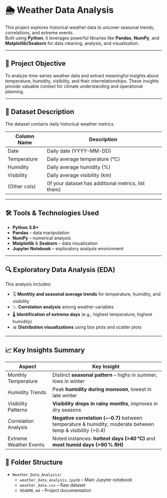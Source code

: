 # 🌦️ Weather Data Analysis

This project explores historical weather data to uncover seasonal trends, correlations, and extreme events.  
Built using **Python**, it leverages powerful libraries like **Pandas**, **NumPy**, and **Matplotlib/Seaborn** for data cleaning, analysis, and visualization.

---

## 📌 Project Objective

To analyze time-series weather data and extract meaningful insights about temperature, humidity, visibility, and their interrelationships. These insights provide valuable context for climate understanding and operational planning.

---

## 🧾 Dataset Description

The dataset contains daily historical weather metrics.

| Column Name   | Description                                           |
|---------------|-------------------------------------------------------|
| Date          | Daily date (YYYY-MM-DD)                              |
| Temperature   | Daily average temperature (°C)                       |
| Humidity      | Daily average humidity (%)                           |
| Visibility    | Daily average visibility (km)                        |
| (Other cols)  | (If your dataset has additional metrics, list them)  |

---

## 🛠️ Tools & Technologies Used

- **Python 3.8+**
- **Pandas** – data manipulation
- **NumPy** – numerical analysis
- **Matplotlib** & **Seaborn** – data visualization
- **Jupyter Notebook** – exploratory analysis environment

---

## 🔍 Exploratory Data Analysis (EDA)

This analysis includes:

- 🗓️ **Monthly and seasonal average trends** for temperature, humidity, and visibility  
- 📉 **Correlation analysis** among weather variables  
- 🌡️ **Identification of extreme days** (e.g., highest temperature, highest humidity)  
- 📊 **Distribution visualizations** using box plots and scatter plots

---

## 📈 Key Insights Summary

| **Aspect**                | **Key Insight**                                                                 |
|---------------------------|----------------------------------------------------------------------------------|
| Monthly Temperature       | Distinct **seasonal pattern** – highs in summer, lows in winter                |
| Humidity Trends           | Peak **humidity during monsoon**, lowest in late winter                         |
| Visibility Patterns       | **Visibility drops in rainy months**, improves in dry seasons                   |
| Correlation Analysis      | **Negative correlation (~‑0.7)** between temperature & humidity; moderate between temp & visibility (+0.4) |
| Extreme Weather Events    | Noted instances: **hottest days (>40 °C)** and **most humid days (>90 % RH)**   |

## 📁 Folder Structure

- `Weather_Data_Analysis/`
  - `weather_data_analysis.ipynb` – Main Jupyter notebook
  - `weather_data.csv` – Raw dataset
  - `README.md` – Project documentation
